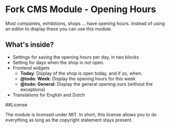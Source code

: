 Fork CMS Module - Opening Hours
===============================

Most companies, exhibitions, shops ... have opening hours. Instead of using an editor to display these you can use this module.

## What's inside?
* Settings for saving the opening hours per day, in two blocks
* Setting for days when the shop is not open.
* Frontend widgets
 	* **Today**: Display of the shop is open today, and if zo, when.
 	* **@todo: Week**: Display the opening hours for this week 
 	* **@todo: General**: Display the general opening ours (without the exceptions)
* Translations for English and Dutch

##License

The module is licensed under MIT. In short, this license allows you to do everything as long as the copyright statement stays present.